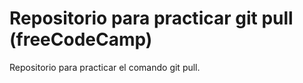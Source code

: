 # Repositorio para  practicar git pull (freeCodeCamp)
Repositorio para practicar el comando git pull.
